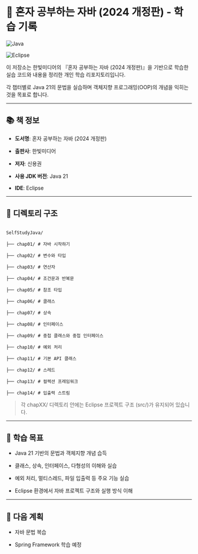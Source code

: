 # 📘 혼자 공부하는 자바 (2024 개정판) - 학습 기록



![Java](https://img.shields.io/badge/Java-21-blue)

![Eclipse](https://img.shields.io/badge/IDE-Eclipse-blueviolet)



이 저장소는 한빛미디어의 『혼자 공부하는 자바 (2024 개정판)』을 기반으로 학습한 실습 코드와 내용을 정리한 개인 학습 리포지토리입니다.  

각 챕터별로 Java 21의 문법을 실습하며 객체지향 프로그래밍(OOP)의 개념을 익히는 것을 목표로 합니다.



---



## 📚 책 정보



- **도서명**: 혼자 공부하는 자바 (2024 개정판)

- **출판사**: 한빛미디어

- **저자**: 신용권

- **사용 JDK 버전**: Java 21

- **IDE**: Eclipse



---



## 📁 디렉토리 구조



```text

SelfStudyJava/

├── chap01/ # 자바 시작하기

├── chap02/ # 변수와 타입

├── chap03/ # 연산자

├── chap04/ # 조건문과 반복문

├── chap05/ # 참조 타입

├── chap06/ # 클래스

├── chap07/ # 상속

├── chap08/ # 인터페이스

├── chap09/ # 중첩 클래스와 중첩 인터페이스

├── chap10/ # 예외 처리

├── chap11/ # 기본 API 클래스

├── chap12/ # 스레드

├── chap13/ # 컬렉션 프레임워크

├── chap14/ # 입출력 스트림

```



> 각 chapXX/ 디렉토리 안에는 Eclipse 프로젝트 구조 (src/)가 유지되어 있습니다.



---



## 🧠 학습 목표



- Java 21 기반의 문법과 객체지향 개념 습득

- 클래스, 상속, 인터페이스, 다형성의 이해와 실습

- 예외 처리, 멀티스레드, 파일 입출력 등 주요 기능 실습

- Eclipse 환경에서 자바 프로젝트 구조와 실행 방식 이해



---



## 🚀 다음 계획



- 자바 문법 복습

- Spring Framework 학습 예정
